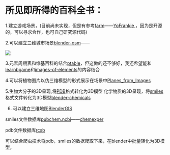 # 所见即所得的百科全书：

1.建立游戏场景，(目前尚未实现，但是有参考[farm](https://www.blend4web.com/apps/farm/farm.html?v=38ccd4be9c93b16cff5d8018746261bb)——[YoFrankie ](https://apricot.blender.org/)，因为是开源的，可以寻求合作，也可自己研究源代码)

2.可以建立三维城市场景[blender-osm](http://www.openstreetmap.org/export#map=15/34.6293/112.4263)—— 

![](https://pic2.zhimg.com/80/v2-fbbc631337ec73be7b5ed10d6e254129_hd.jpg)

3.元素周期表和维基百科的结合[ptable](https://www.ptable.com/)，但这做的还不够好，我还希望能和[learnbgame](http://www.learnbgame.com/)和[images-of-elements](http://images-of-elements.com/)的内容结合

4.可以将植物图片以伪三维模型的形式展示在场景中[Planes_from_Images](https://wiki.blender.org/index.php/Extensions:2.6/Py/Scripts/Add_Mesh/Planes_from_Images)

5.生物大分子的3D呈现,将[PDB]()格式转化为3D模型
化学物质的3D呈现，将[smiles](http://opensmiles.org/spec/open-smiles.html)格式文件转化为3D模型[blender-chemicals](https://github.com/patrickfuller/blender-chemicals)

6. 可以建立三维地图[BlenderGIS](https://github.com/domlysz/BlenderGIS)


smiles文件数据库[pubchem.ncbi](https://pubchem.ncbi.nlm.nih.gov/search/search.cgi)——[chemexper](http://www.chemexper.com/index.shtml)

pdb文件数据库[rcsb](https://www.rcsb.org/)

可以结合爬虫技术将pdb，smiles的数据爬取下来，在blender中批量转化为3D模型，

	